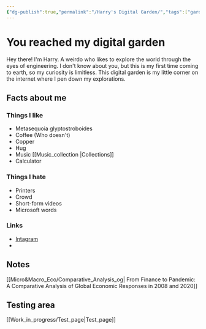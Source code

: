 ```yaml
---
{"dg-publish":true,"permalink":"/Harry's Digital Garden/","tags":["gardenEntry"]}
---
```






# You reached my digital garden
Hey there! I'm Harry. A weirdo who likes to explore the world through the eyes of engineering. I don't know about you, but this is my first time coming to earth, so my curiosity is limitless. This digital garden is my little corner on the internet where I pen down my explorations.

## Facts about me
### Things I like
- Metasequoia glyptostroboides
- Coffee (Who doesn't)
- Copper
- Hug
- Music [[Music_collection \|Collections]]
- Calculator

### Things I hate
- Printers
- Crowd
- Short-form videos
- Microsoft words

### Links
- [Intagram](https://instagram.com/nonaharry121?igshid=OGQ5ZDc2ODk2ZA==)
- 


## Notes
[[Micro&Macro_Eco/Comparative_Analysis_og\| From Finance to Pandemic: A Comparative Analysis of Global Economic Responses in 2008 and 2020]]



## Testing area
[[Work_in_progress/Test_page\|Test_page]]




